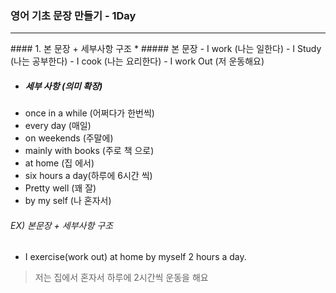 ### 영어 기초 문장 만들기 - 1Day
<hr>
#### 1. 본 문장 + 세부사항 구조
* ##### 본 문장
 - I work  (나는 일한다)
 - I Study (나는 공부한다)
 - I cook  (나는 요리한다)
 - I work Out (저 운동해요)


* ##### 세부 사항 (의미 확장)
 - once in a while (어쩌다가 한번씩)
 - every day (매일)
 - on weekends (주말에)
 - mainly with books (주로 책 으로)
 - at home (집 에서)
 - six hours a day(하루에 6시간 씩)
 - Pretty well (꽤 잘)
 - by my self (나 혼자서)

###### EX) 본문장 + 세부사항 구조
* I exercise(work out) at home by myself 2 hours a day.
 >저는 집에서 혼자서 하루에 2시간씩 운동을 해요
